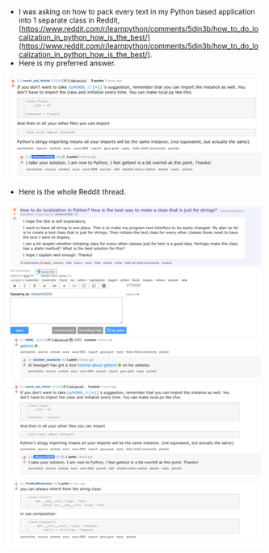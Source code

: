 * I was asking on how to pack every text in my Python based application into 1 separate class in Reddit, [https://www.reddit.com/r/learnpython/comments/5din3b/how_to_do_localization_in_python_how_is_the_best/](https://www.reddit.com/r/learnpython/comments/5din3b/how_to_do_localization_in_python_how_is_the_best/).
* Here is my preferred answer.

![./20161118-0316-gmt+2-example-of-simple-python-localization-1.png](./20161118-0316-gmt+2-example-of-simple-python-localization-1.png)

* Here is the whole Reddit thread.

![./20161118-0316-gmt+2-example-of-simple-python-localization-2.png](./20161118-0316-gmt+2-example-of-simple-python-localization-2.png)